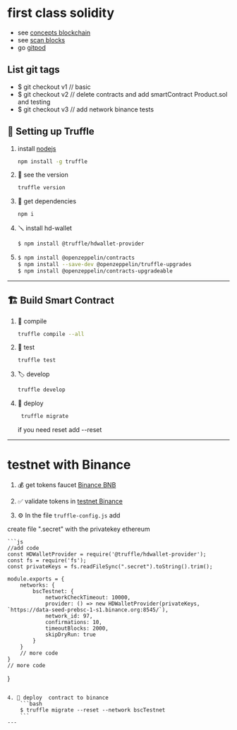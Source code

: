 # first class solidity
 - see [concepts blockchain](https://demoblockchain.org/hash)
 - see [scan blocks](https://www.blockchain.com/explorer?view=btc)
 - go [gitpod](https://www.gitpod.io/)

 ## List git tags 
 -  $ git checkout v1  // basic
 -  $ git checkout v2  // delete contracts and add smartContract Product.sol and testing
 -  $ git checkout v3  // add network binance tests

## 🔩  Setting up Truffle
1. install [nodejs](https://nodejs.org/en/)

    ```bash
    npm install -g truffle
    ```

2. 🙈  see the version
    ```bash
    truffle version
    ```

 3. 💎 get dependencies
    ```sh
    npm i
    ```

4. 🪛 install hd-wallet
    ```bash
    $ npm install @truffle/hdwallet-provider
    ```

5.  ```bash
    $ npm install @openzeppelin/contracts
    $ npm install --save-dev @openzeppelin/truffle-upgrades
    $ npm install @openzeppelin/contracts-upgradeable
    ```
 ___

## 🏗️ Build Smart Contract 

1.  🧭 compile
    ```bash
    truffle compile --all
    ```

2. 🧪 test 
    ```bash
    truffle test
    ```

3. 🏷️ develop
    ```bash
    truffle develop
    ```

4.  🚀 deploy  
    ```bash
     truffle migrate
    ```

    if you need reset add  --reset

---

# testnet with Binance

1. 💰 get tokens faucet [Binance BNB](https://testnet.binance.org/faucet-smart)

2. ✅ validate tokens in [testnet Binance](https://testnet.bscscan.com/)



4. ⚙️ In the file `truffle-config.js` add

create file ".secret" with the privatekey ethereum 

    ```js
    //add code
    const HDWalletProvider = require('@truffle/hdwallet-provider');
    const fs = require('fs');
    const privateKeys = fs.readFileSync(".secret").toString().trim();
    
    module.exports = {
        networks: {
            bscTestnet: {
                networkCheckTimeout: 10000, 
                provider: () => new HDWalletProvider(privateKeys,  `https://data-seed-prebsc-1-s1.binance.org:8545/`),
                network_id: 97,     
                confirmations: 10,
                timeoutBlocks: 2000,  
                skipDryRun: true
            }
        }
        // more code
    }
    // more code
}
```

4. 🚀 deploy  contract to binance 
    ```bash
    $ truffle migrate --reset --network bscTestnet
    ```
---
